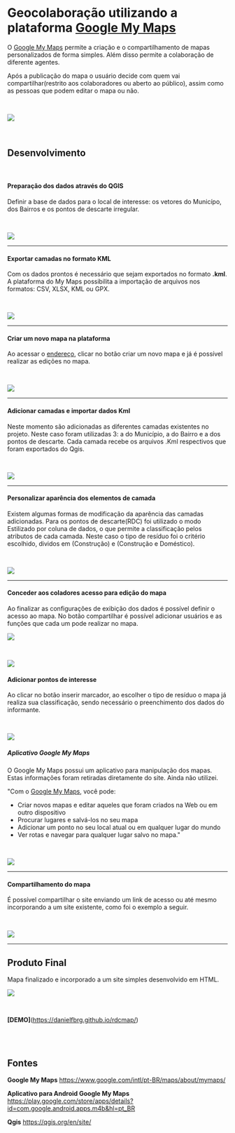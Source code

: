 # Geocolaboração utilizando a plataforma [Google My Maps](https://www.google.com/intl/pt-BR/maps/about/mymaps/)

O [Google My Maps](https://www.google.com/intl/pt-BR/maps/about/mymaps/) permite a criação e o compartilhamento de mapas personalizados de forma simples. Além disso permite a colaboração de diferente agentes.

Após a publicação do mapa o usuário decide com quem vai compartilhar(restrito aos colaboradores ou aberto ao público), assim como as pessoas que podem editar o mapa ou não.

<br>

![](https://github.com/danielfbrg/rdc_MyGoogleMaps/blob/master/image/googlemps.png)

<br>

## Desenvolvimento

<br>
 
#### Preparação dos dados através do QGIS
Definir a base de dados para o local de interesse: os vetores do Municípo, dos Bairros e os pontos de descarte irregular.

<br>

![](https://github.com/danielfbrg/rdc_MyGoogleMaps/blob/master/image/dadosqgis.png)

_______

#### Exportar camadas no formato KML
Com os dados prontos é necessário que sejam exportados no formato **.kml**. A plataforma do My Maps possibilita a importação de arquivos nos formatos: CSV, XLSX, KML ou GPX.

<br>

![](https://github.com/danielfbrg/rdc_MyGoogleMaps/blob/master/image/exportKml.png)
_______

#### Criar um novo mapa na plataforma
Ao acessar o [endereço](https://www.google.com/intl/pt-BR/maps/about/mymaps/), clicar no botão criar um novo mapa e já é possível realizar as edições no mapa.

<br>

![](https://github.com/danielfbrg/rdc_MyGoogleMaps/blob/master/image/criarmapa.png)
_______

#### Adicionar camadas e importar dados Kml
Neste momento são adicionadas as diferentes camadas existentes no projeto. Neste caso foram utilizadas 3: a do Município, a do Bairro e a dos pontos de descarte. Cada camada recebe os arquivos .Kml respectivos que foram exportados do Qgis.

<br>

![](https://github.com/danielfbrg/rdc_MyGoogleMaps/blob/master/image/importarKml.png)
_______

#### Personalizar aparência dos elementos de camada
Existem algumas formas de modificação da aparência das camadas adicionadas. Para os pontos de descarte(RDC) foi utilizado o modo Estilizado por coluna de dados, o que permite a classificação pelos atributos de cada camada. Neste caso o tipo de resíduo foi o critério escolhido, dividos em (Construção) e (Construção e Doméstico).

<br>

![](https://github.com/danielfbrg/rdc_MyGoogleMaps/blob/master/image/estilizado.png)
_______

#### Conceder aos coladores acesso para edição do mapa
Ao finalizar as configurações de exibição dos dados é possível definir o acesso ao mapa. No botão compartilhar é possível adicionar usuários e as funções que cada um pode realizar no mapa.
<br>

![](https://github.com/danielfbrg/rdc_MyGoogleMaps/blob/master/image/comp1.png)


<br>

![](https://github.com/danielfbrg/rdc_MyGoogleMaps/blob/master/image/compartilhamento.png)

#### Adicionar pontos de interesse
Ao clicar no botão inserir marcador, ao escolher o tipo de resíduo o mapa já realiza sua classificação, sendo necessário o preenchimento dos dados do informante.

<br>

![](https://github.com/danielfbrg/rdc_MyGoogleMaps/blob/master/image/inserirmarcador.png)

##### Aplicativo Google My Maps

O Google My Maps possui um aplicativo para manipulação dos mapas. Estas informações foram retiradas diretamente do site. Ainda não utilizei.

"Com o [Google My Maps](https://play.google.com/store/apps/details?id=com.google.android.apps.m4b&hl=pt_BR), você pode:

- Criar novos mapas e editar aqueles que foram criados na Web ou em outro dispositivo
- Procurar lugares e salvá-los no seu mapa
- Adicionar um ponto no seu local atual ou em qualquer lugar do mundo
- Ver rotas e navegar para qualquer lugar salvo no mapa."

<br>

![](https://github.com/danielfbrg/rdc_MyGoogleMaps/blob/master/image/app.png)
_______

#### Compartilhamento do mapa 
É possível compartilhar o site enviando um link de acesso ou até mesmo incorporando a um site existente, como foi o exemplo a seguir.

<br>

![](https://github.com/danielfbrg/rdc_MyGoogleMaps/blob/master/image/html.png)

_______

## Produto Final
Mapa finalizado e incorporado a um site simples desenvolvido em HTML. <br>

![](https://github.com/danielfbrg/rdc_MyGoogleMaps/blob/master/image/final.png)

<br>

**[DEMO]**(https://danielfbrg.github.io/rdcmap/)


<br>
<br>

## Fontes

**Google My Maps**
https://www.google.com/intl/pt-BR/maps/about/mymaps/

**Aplicativo para Android Google My Maps**
https://play.google.com/store/apps/details?id=com.google.android.apps.m4b&hl=pt_BR

**Qgis**
https://qgis.org/en/site/


